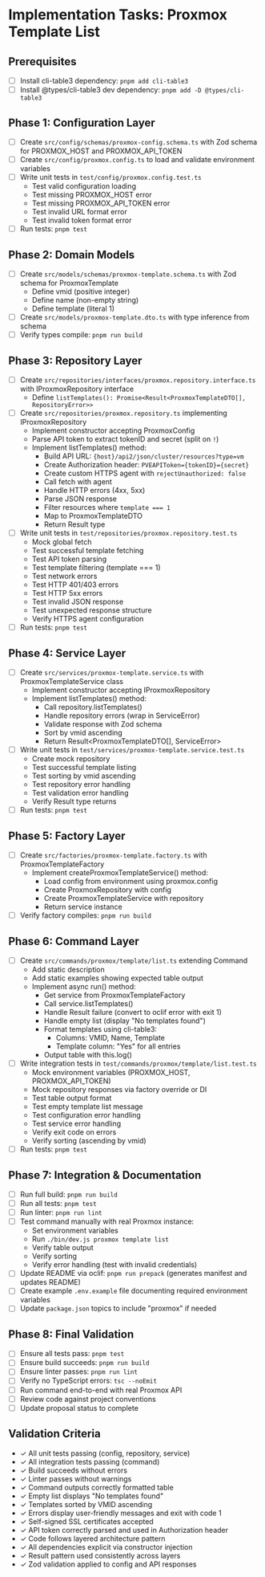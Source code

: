 # Implementation Tasks: Proxmox Template List

## Prerequisites

- [ ] Install cli-table3 dependency: `pnpm add cli-table3`
- [ ] Install @types/cli-table3 dev dependency: `pnpm add -D @types/cli-table3`

## Phase 1: Configuration Layer

- [ ] Create `src/config/schemas/proxmox-config.schema.ts` with Zod schema for PROXMOX_HOST and PROXMOX_API_TOKEN
- [ ] Create `src/config/proxmox.config.ts` to load and validate environment variables
- [ ] Write unit tests in `test/config/proxmox.config.test.ts`
  - Test valid configuration loading
  - Test missing PROXMOX_HOST error
  - Test missing PROXMOX_API_TOKEN error
  - Test invalid URL format error
  - Test invalid token format error
- [ ] Run tests: `pnpm test`

## Phase 2: Domain Models

- [ ] Create `src/models/schemas/proxmox-template.schema.ts` with Zod schema for ProxmoxTemplate
  - Define vmid (positive integer)
  - Define name (non-empty string)
  - Define template (literal 1)
- [ ] Create `src/models/proxmox-template.dto.ts` with type inference from schema
- [ ] Verify types compile: `pnpm run build`

## Phase 3: Repository Layer

- [ ] Create `src/repositories/interfaces/proxmox.repository.interface.ts` with IProxmoxRepository interface
  - Define `listTemplates(): Promise<Result<ProxmoxTemplateDTO[], RepositoryError>>`
- [ ] Create `src/repositories/proxmox.repository.ts` implementing IProxmoxRepository
  - Implement constructor accepting ProxmoxConfig
  - Parse API token to extract tokenID and secret (split on `!`)
  - Implement listTemplates() method:
    - Build API URL: `{host}/api2/json/cluster/resources?type=vm`
    - Create Authorization header: `PVEAPIToken={tokenID}={secret}`
    - Create custom HTTPS agent with `rejectUnauthorized: false`
    - Call fetch with agent
    - Handle HTTP errors (4xx, 5xx)
    - Parse JSON response
    - Filter resources where `template === 1`
    - Map to ProxmoxTemplateDTO
    - Return Result type
- [ ] Write unit tests in `test/repositories/proxmox.repository.test.ts`
  - Mock global fetch
  - Test successful template fetching
  - Test API token parsing
  - Test template filtering (template === 1)
  - Test network errors
  - Test HTTP 401/403 errors
  - Test HTTP 5xx errors
  - Test invalid JSON response
  - Test unexpected response structure
  - Verify HTTPS agent configuration
- [ ] Run tests: `pnpm test`

## Phase 4: Service Layer

- [ ] Create `src/services/proxmox-template.service.ts` with ProxmoxTemplateService class
  - Implement constructor accepting IProxmoxRepository
  - Implement listTemplates() method:
    - Call repository.listTemplates()
    - Handle repository errors (wrap in ServiceError)
    - Validate response with Zod schema
    - Sort by vmid ascending
    - Return Result<ProxmoxTemplateDTO[], ServiceError>
- [ ] Write unit tests in `test/services/proxmox-template.service.test.ts`
  - Create mock repository
  - Test successful template listing
  - Test sorting by vmid ascending
  - Test repository error handling
  - Test validation error handling
  - Verify Result type returns
- [ ] Run tests: `pnpm test`

## Phase 5: Factory Layer

- [ ] Create `src/factories/proxmox-template.factory.ts` with ProxmoxTemplateFactory
  - Implement createProxmoxTemplateService() method:
    - Load config from environment using proxmox.config
    - Create ProxmoxRepository with config
    - Create ProxmoxTemplateService with repository
    - Return service instance
- [ ] Verify factory compiles: `pnpm run build`

## Phase 6: Command Layer

- [ ] Create `src/commands/proxmox/template/list.ts` extending Command
  - Add static description
  - Add static examples showing expected table output
  - Implement async run() method:
    - Get service from ProxmoxTemplateFactory
    - Call service.listTemplates()
    - Handle Result failure (convert to oclif error with exit 1)
    - Handle empty list (display "No templates found")
    - Format templates using cli-table3:
      - Columns: VMID, Name, Template
      - Template column: "Yes" for all entries
    - Output table with this.log()
- [ ] Write integration tests in `test/commands/proxmox/template/list.test.ts`
  - Mock environment variables (PROXMOX_HOST, PROXMOX_API_TOKEN)
  - Mock repository responses via factory override or DI
  - Test table output format
  - Test empty template list message
  - Test configuration error handling
  - Test service error handling
  - Verify exit code on errors
  - Verify sorting (ascending by vmid)
- [ ] Run tests: `pnpm test`

## Phase 7: Integration & Documentation

- [ ] Run full build: `pnpm run build`
- [ ] Run all tests: `pnpm test`
- [ ] Run linter: `pnpm run lint`
- [ ] Test command manually with real Proxmox instance:
  - Set environment variables
  - Run `./bin/dev.js proxmox template list`
  - Verify table output
  - Verify sorting
  - Verify error handling (test with invalid credentials)
- [ ] Update README via oclif: `pnpm run prepack` (generates manifest and updates README)
- [ ] Create example `.env.example` file documenting required environment variables
- [ ] Update `package.json` topics to include "proxmox" if needed

## Phase 8: Final Validation

- [ ] Ensure all tests pass: `pnpm test`
- [ ] Ensure build succeeds: `pnpm run build`
- [ ] Ensure linter passes: `pnpm run lint`
- [ ] Verify no TypeScript errors: `tsc --noEmit`
- [ ] Run command end-to-end with real Proxmox API
- [ ] Review code against project conventions
- [ ] Update proposal status to complete

## Validation Criteria

- ✓ All unit tests passing (config, repository, service)
- ✓ All integration tests passing (command)
- ✓ Build succeeds without errors
- ✓ Linter passes without warnings
- ✓ Command outputs correctly formatted table
- ✓ Empty list displays "No templates found"
- ✓ Templates sorted by VMID ascending
- ✓ Errors display user-friendly messages and exit with code 1
- ✓ Self-signed SSL certificates accepted
- ✓ API token correctly parsed and used in Authorization header
- ✓ Code follows layered architecture pattern
- ✓ All dependencies explicit via constructor injection
- ✓ Result pattern used consistently across layers
- ✓ Zod validation applied to config and API responses
